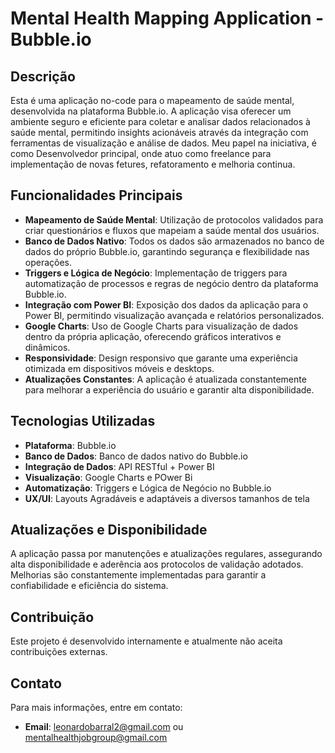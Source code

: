 # Mental Health Mapping Application - Bubble.io

## Descrição

Esta é uma aplicação no-code para o mapeamento de saúde mental, desenvolvida na plataforma Bubble.io. A aplicação visa oferecer um ambiente seguro e eficiente para coletar e analisar dados relacionados à saúde mental, permitindo insights acionáveis através da integração com ferramentas de visualização e análise de dados. Meu papel na iniciativa, é como Desenvolvedor principal, onde atuo como freelance para implementação de novas fetures, refatoramento e melhoria continua.

## Funcionalidades Principais

- **Mapeamento de Saúde Mental**: Utilização de protocolos validados para criar questionários e fluxos que mapeiam a saúde mental dos usuários.
- **Banco de Dados Nativo**: Todos os dados são armazenados no banco de dados do próprio Bubble.io, garantindo segurança e flexibilidade nas operações.
- **Triggers e Lógica de Negócio**: Implementação de triggers para automatização de processos e regras de negócio dentro da plataforma Bubble.io.
- **Integração com Power BI**: Exposição dos dados da aplicação para o Power BI, permitindo visualização avançada e relatórios personalizados.
- **Google Charts**: Uso de Google Charts para visualização de dados dentro da própria aplicação, oferecendo gráficos interativos e dinâmicos.
- **Responsividade**: Design responsivo que garante uma experiência otimizada em dispositivos móveis e desktops.
- **Atualizações Constantes**: A aplicação é atualizada constantemente para melhorar a experiência do usuário e garantir alta disponibilidade.


## Tecnologias Utilizadas

- **Plataforma**: Bubble.io
- **Banco de Dados**: Banco de dados nativo do Bubble.io
- **Integração de Dados**: API RESTful + Power BI
- **Visualização**: Google Charts e POwer Bi
- **Automatização**: Triggers e Lógica de Negócio no Bubble.io
- **UX/UI**: Layouts Agradáveis e adaptáveis a diversos tamanhos de tela

## Atualizações e Disponibilidade

A aplicação passa por manutenções e atualizações regulares, assegurando alta disponibilidade e aderência aos protocolos de validação adotados. Melhorias são constantemente implementadas para garantir a confiabilidade e eficiência do sistema.

## Contribuição

Este projeto é desenvolvido internamente e atualmente não aceita contribuições externas.

## Contato

Para mais informações, entre em contato:
- **Email**: leonardobarral2@gmail.com ou mentalhealthjobgroup@gmail.com
